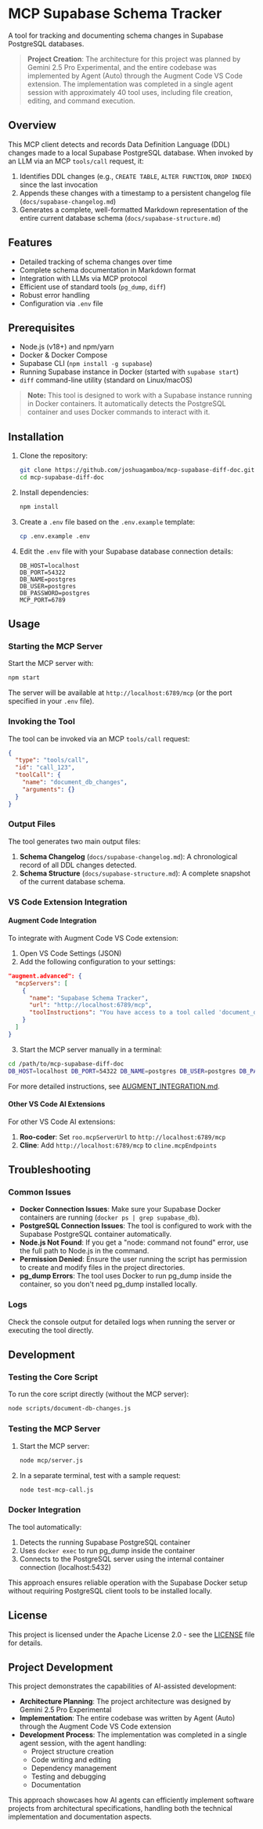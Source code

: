 # MCP Supabase Schema Tracker

A tool for tracking and documenting schema changes in Supabase PostgreSQL databases.

> **Project Creation**: The architecture for this project was planned by Gemini 2.5 Pro Experimental, and the entire codebase was implemented by Agent (Auto) through the Augment Code VS Code extension. The implementation was completed in a single agent session with approximately 40 tool uses, including file creation, editing, and command execution.

## Overview

This MCP client detects and records Data Definition Language (DDL) changes made to a local Supabase PostgreSQL database. When invoked by an LLM via an MCP `tools/call` request, it:

1. Identifies DDL changes (e.g., `CREATE TABLE`, `ALTER FUNCTION`, `DROP INDEX`) since the last invocation
2. Appends these changes with a timestamp to a persistent changelog file (`docs/supabase-changelog.md`)
3. Generates a complete, well-formatted Markdown representation of the entire current database schema (`docs/supabase-structure.md`)

## Features

- Detailed tracking of schema changes over time
- Complete schema documentation in Markdown format
- Integration with LLMs via MCP protocol
- Efficient use of standard tools (`pg_dump`, `diff`)
- Robust error handling
- Configuration via `.env` file

## Prerequisites

- Node.js (v18+) and npm/yarn
- Docker & Docker Compose
- Supabase CLI (`npm install -g supabase`)
- Running Supabase instance in Docker (started with `supabase start`)
- `diff` command-line utility (standard on Linux/macOS)

> **Note:** This tool is designed to work with a Supabase instance running in Docker containers. It automatically detects the PostgreSQL container and uses Docker commands to interact with it.

## Installation

1. Clone the repository:
   ```bash
   git clone https://github.com/joshuagamboa/mcp-supabase-diff-doc.git
   cd mcp-supabase-diff-doc
   ```

2. Install dependencies:
   ```bash
   npm install
   ```

3. Create a `.env` file based on the `.env.example` template:
   ```bash
   cp .env.example .env
   ```

4. Edit the `.env` file with your Supabase database connection details:
   ```
   DB_HOST=localhost
   DB_PORT=54322
   DB_NAME=postgres
   DB_USER=postgres
   DB_PASSWORD=postgres
   MCP_PORT=6789
   ```

## Usage

### Starting the MCP Server

Start the MCP server with:

```bash
npm start
```

The server will be available at `http://localhost:6789/mcp` (or the port specified in your `.env` file).

### Invoking the Tool

The tool can be invoked via an MCP `tools/call` request:

```json
{
  "type": "tools/call",
  "id": "call_123",
  "toolCall": {
    "name": "document_db_changes",
    "arguments": {}
  }
}
```

### Output Files

The tool generates two main output files:

1. **Schema Changelog** (`docs/supabase-changelog.md`): A chronological record of all DDL changes detected.
2. **Schema Structure** (`docs/supabase-structure.md`): A complete snapshot of the current database schema.

### VS Code Extension Integration

#### Augment Code Integration

To integrate with Augment Code VS Code extension:

1. Open VS Code Settings (JSON)
2. Add the following configuration to your settings:

```json
"augment.advanced": {
  "mcpServers": [
    {
      "name": "Supabase Schema Tracker",
      "url": "http://localhost:6789/mcp",
      "toolInstructions": "You have access to a tool called 'document_db_changes' that can detect and document schema changes in a Supabase PostgreSQL database. This tool will analyze the database, identify any Data Definition Language (DDL) changes since the last run, update a changelog file, and generate a complete schema structure document. Use this tool when the user asks about database schema, documentation, or tracking changes to their Supabase database structure."
    }
  ]
}
```

3. Start the MCP server manually in a terminal:
```bash
cd /path/to/mcp-supabase-diff-doc
DB_HOST=localhost DB_PORT=54322 DB_NAME=postgres DB_USER=postgres DB_PASSWORD=postgres MCP_PORT=6789 node mcp/server.js
```

For more detailed instructions, see [AUGMENT_INTEGRATION.md](AUGMENT_INTEGRATION.md).

#### Other VS Code AI Extensions

For other VS Code AI extensions:

1. **Roo-coder**: Set `roo.mcpServerUrl` to `http://localhost:6789/mcp`
2. **Cline**: Add `http://localhost:6789/mcp` to `cline.mcpEndpoints`

## Troubleshooting

### Common Issues

- **Docker Connection Issues**: Make sure your Supabase Docker containers are running (`docker ps | grep supabase_db`).
- **PostgreSQL Connection Issues**: The tool is configured to work with the Supabase PostgreSQL container automatically.
- **Node.js Not Found**: If you get a "node: command not found" error, use the full path to Node.js in the command.
- **Permission Denied**: Ensure the user running the script has permission to create and modify files in the project directories.
- **pg_dump Errors**: The tool uses Docker to run pg_dump inside the container, so you don't need pg_dump installed locally.

### Logs

Check the console output for detailed logs when running the server or executing the tool directly.

## Development

### Testing the Core Script

To run the core script directly (without the MCP server):

```bash
node scripts/document-db-changes.js
```

### Testing the MCP Server

1. Start the MCP server:
   ```bash
   node mcp/server.js
   ```

2. In a separate terminal, test with a sample request:
   ```bash
   node test-mcp-call.js
   ```

### Docker Integration

The tool automatically:
1. Detects the running Supabase PostgreSQL container
2. Uses `docker exec` to run pg_dump inside the container
3. Connects to the PostgreSQL server using the internal container connection (localhost:5432)

This approach ensures reliable operation with the Supabase Docker setup without requiring PostgreSQL client tools to be installed locally.

## License

This project is licensed under the Apache License 2.0 - see the [LICENSE](LICENSE) file for details.

## Project Development

This project demonstrates the capabilities of AI-assisted development:

- **Architecture Planning**: The project architecture was designed by Gemini 2.5 Pro Experimental
- **Implementation**: The entire codebase was written by Agent (Auto) through the Augment Code VS Code extension
- **Development Process**: The implementation was completed in a single agent session, with the agent handling:
  - Project structure creation
  - Code writing and editing
  - Dependency management
  - Testing and debugging
  - Documentation

This approach showcases how AI agents can efficiently implement software projects from architectural specifications, handling both the technical implementation and documentation aspects.
